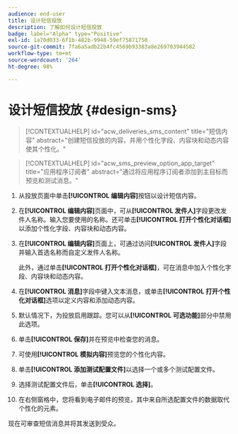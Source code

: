 ```yaml
---
audience: end-user
title: 设计短信投放
description: 了解如何设计短信投放
badge: label="Alpha" type="Positive"
exl-id: 1a70d033-6f1b-482b-9948-59ef75871750
source-git-commit: 7fa6a5adb22b4fc4569b93383a8e269703944582
workflow-type: tm+mt
source-wordcount: '264'
ht-degree: 98%

---
```


# 设计短信投放 {#design-sms}

>[!CONTEXTUALHELP]
>id="acw_deliveries_sms_content"
>title="短信内容"
>abstract="创建短信投放的内容，并用个性化字段、内容块和动态内容使其个性化。"

>[!CONTEXTUALHELP]
>id="acw_sms_preview_option_app_target"
>title="应用程序订阅者"
>abstract="通过将应用程序订阅者添加到主目标而预览和测试消息。"

1. 从投放页面中单击&#x200B;**[!UICONTROL 编辑内容]**&#x200B;按钮以设计短信内容。

1. 在&#x200B;**[!UICONTROL 编辑内容]**&#x200B;页面中，可从&#x200B;**[!UICONTROL 发件人]**&#x200B;字段更改发件人名称。输入您要使用的名称。还可单击&#x200B;**[!UICONTROL 打开个性化对话框]**&#x200B;以添加个性化字段、内容块和动态内容。

1. 在&#x200B;**[!UICONTROL 编辑内容]**&#x200B;页面上，可通过访问&#x200B;**[!UICONTROL 发件人]**&#x200B;字段并输入首选名称而自定义发件人名称。

   此外，通过单击&#x200B;**[!UICONTROL 打开个性化对话框]**，可在消息中加入个性化字段、内容块和动态内容。

1. 在&#x200B;**[!UICONTROL 消息]**&#x200B;字段中键入文本消息，或单击&#x200B;**[!UICONTROL 打开个性化对话框]**&#x200B;选项以定义内容和添加动态内容。

1. 默认情况下，为投放启用跟踪。您可以从&#x200B;**[!UICONTROL 可选功能]**&#x200B;部分中禁用此选项。

1. 单击&#x200B;**[!UICONTROL 保存]**&#x200B;并在预览中检查您的消息。

1. 可使用&#x200B;**[!UICONTROL 模拟内容]**&#x200B;预览您的个性化内容。

1. 单击&#x200B;**[!UICONTROL 添加测试配置文件]**&#x200B;以选择一个或多个测试配置文件。

1. 选择测试配置文件后，单击&#x200B;**[!UICONTROL 选择]**。

1. 在右侧窗格中，您将看到电子邮件的预览，其中来自所选配置文件的数据取代个性化的元素。

现在可审查短信消息并将其发送到受众。
